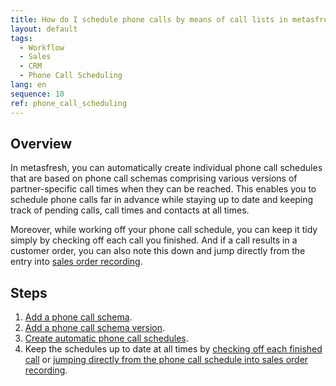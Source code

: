 ```yaml
---
title: How do I schedule phone calls by means of call lists in metasfresh?
layout: default
tags:
  - Workflow
  - Sales
  - CRM
  - Phone Call Scheduling
lang: en
sequence: 10
ref: phone_call_scheduling
---
```


## Overview
In metasfresh, you can automatically create individual phone call schedules that are based on phone call schemas comprising various versions of partner-specific call times when they can be reached. This enables you to schedule phone calls far in advance while staying up to date and keeping track of pending calls, call times and contacts at all times.

Moreover, while working off your phone call schedule, you can keep it tidy simply by checking off each call you finished. And if a call results in a customer order, you can also note this down and jump directly from the entry into [sales order recording](SalesOrder_recording).

## Steps
1. [Add a phone call schema](Add_phone_call_schema).
1. [Add a phone call schema version](Add_phone_call_schema_version).
1. [Create automatic phone call schedules](Create_automatic_phone_call_schedules).
1. Keep the schedules up to date at all times by [checking off each finished call](Phone_call_scheduling_call_made) or [jumping directly from the phone call schedule into sales order recording](Phone_call_scheduling_sales_order).
